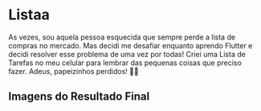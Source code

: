 # Listaa


As vezes, sou aquela pessoa esquecida que sempre perde a lista de compras no mercado. 
Mas decidi me desafiar enquanto aprendo Flutter e decidi resolver esse problema de uma vez por todas! 
Criei uma Lista de Tarefas no meu celular para lembrar das pequenas coisas que preciso fazer. 
Adeus, papeizinhos perdidos! 👋📱

## Imagens do Resultado Final
